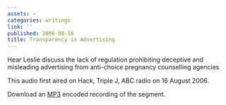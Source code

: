 ```yaml
---
assets: ~
categories: writings
link: ''
published: 2006-08-16
title: Transparency in Advertising
---
```

Hear Leslie discuss the lack of regulation prohibiting deceptive and
misleading advertising from anti-choice pregnancy counselling agencies

This audio first aired on Hack, Triple J, ABC radio on 16 August 2006.

Download an [MP3](./preg-counselling.mp3) encoded recording of the
segment.